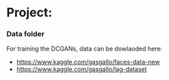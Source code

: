 # Project: 

### Data folder

For training the DCGANs, data can be dowlaoded here:
+ https://www.kaggle.com/gasgallo/faces-data-new
+ https://www.kaggle.com/gasgallo/lag-dataset
